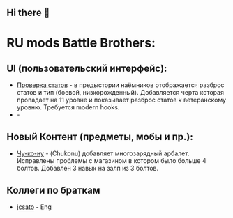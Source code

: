 ## Hi there 👋
# RU mods Battle Brothers:
## UI (пользовательский интерфейс):
- [Проверка статов](https://github.com/DeadJacks/Check_Stats) - в предыстории наёмников отображается разброс статов и тип (боевой, низкорожденный). Добавляется черта которая пропадает на 11 уровне и показывает разброс статов к ветеранскому уровню. Требуется modern hooks.
- []() -
## 
## Новый Контент (предметы, мобы и пр.):
- [Чу-ко-ну]() - (Chukonu) добавляет многозарядный арбалет. Исправлены проблемы с магазином в котором было больше 4 болтов. Добавлен 3 навык на залп из 3 болтов.
## Коллеги по браткам
- [jcsato](https://github.com/jcsato) - Eng
<!--
**DeadJacks/DeadJacks** is a ✨ _special_ ✨ repository because its `README.md` (this file) appears on your GitHub profile.

Here are some ideas to get you started:

- 🔭 I’m currently working on ...
- 🌱 I’m currently learning ...
- 👯 I’m looking to collaborate on ...
- 🤔 I’m looking for help with ...
- 💬 Ask me about ...
- 📫 How to reach me: ...
- 😄 Pronouns: ...
- ⚡ Fun fact: ...
-->
